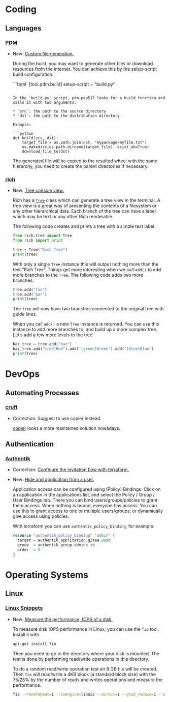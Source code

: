 # Coding

## Languages

### [PDM](pdm.md)

* New: [Custom file generation.](pdm.md#custom-file-generation)

    During the build, you may want to generate other files or download resources from the internet. You can achieve this by the setup-script build configuration:
    
    ```toml`
    [tool.pdm.build]
    setup-script = "build.py"
    ```
    
    In the `build.py` script, pdm-pep517 looks for a build function and calls it with two arguments:
    
    * `src`: the path to the source directory
    * `dst`: the path to the distribution directory
    
    Example:
    
    ```python
    def build(src, dst):
        target_file = os.path.join(dst, "mypackage/myfile.txt")
        os.makedirs(os.path.dirname(target_file), exist_ok=True)
        download_file_to(dst)
    ```
    
    The generated file will be copied to the resulted wheel with the same hierarchy, you need to create the parent directories if necessary.

### [rich](rich.md)

* New: [Tree console view.](rich.md#tree)

    Rich has a [`Tree`](https://rich.readthedocs.io/en/latest/reference/tree.html#rich.tree.Tree) class which can generate a tree view in the terminal. A tree view is a great way of presenting the contents of a filesystem or any other hierarchical data. Each branch of the tree can have a label which may be text or any other Rich renderable.
    
    The following code creates and prints a tree with a simple text label:
    
    ```python
    from rich.tree import Tree
    from rich import print
    
    tree = Tree("Rich Tree")
    print(tree)
    ```
    
    With only a single `Tree` instance this will output nothing more than the text “Rich Tree”. Things get more interesting when we call `add()` to add more branches to the `Tree`. The following code adds two more branches:
    
    ```python
    tree.add("foo")
    tree.add("bar")
    print(tree)
    ```
    
    The `tree` will now have two branches connected to the original tree with guide lines.
    
    When you call `add()` a new `Tree` instance is returned. You can use this instance to add more branches to, and build up a more complex tree. Let’s add a few more levels to the tree:
    
    ```python
    baz_tree = tree.add("baz")
    baz_tree.add("[red]Red").add("[green]Green").add("[blue]Blue")
    print(tree)
    ```
    

# DevOps

## Automating Processes

### [cruft](cruft.md)

* Correction: Suggest to use copier instead.

    [copier](https://github.com/copier-org/copier) looks a more maintained solution nowadays.

## Authentication

### [Authentik](authentik.md)

* Correction: [Configure the invitation flow with terraform.](authentik.md#configure-the-invitation-flow)
* New: [Hide and application from a user.](authentik.md#hide-and-application-from-a-user)

    Application access can be configured using (Policy) Bindings. Click on an application in the applications list, and select the Policy / Group / User Bindings tab. There you can bind users/groups/policies to grant them access. When nothing is bound, everyone has access. You can use this to grant access to one or multiple users/groups, or dynamically give access using policies.
    
    With terraform you can use `authentik_policy_binding`, for example:
    
    ```terraform
    resource "authentik_policy_binding" "admin" {
      target = authentik_application.gitea.uuid
      group  = authentik_group.admins.id
      order  = 0
    }
    ```

# Operating Systems

## Linux

### [Linux Snippets](linux_snippets.md)

* New: [Measure the performance, IOPS of a disk.](linux_snippets.md#measure-the-performance-iops-of-a-disk)

    To measure disk IOPS performance in Linux, you can use the `fio` tool. Install it with
    
    ```bash
    apt-get install fio
    ```
    
    Then you need to go to the directory where your disk is mounted. The test is done by performing read/write operations in this directory.
    
    To do a random read/write operation test an 8 GB file will be created. Then `fio` will read/write a 4KB block (a standard block size) with the 75/25% by the number of reads and writes operations and measure the performance.
    
    ```bash
    fio --randrepeat=1 --ioengine=libaio --direct=1 --gtod_reduce=1 --name=fiotest --filename=testfio --bs=4k --iodepth=64 --size=8G --readwrite=randrw --rwmixread=75
